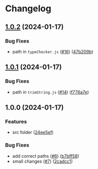 # Changelog

## [1.0.2](https://github.com/Conqueror-Site-Builder/core/compare/v1.0.1...v1.0.2) (2024-01-17)


### Bug Fixes

* path in `typeChecker.js` ([#16](https://github.com/Conqueror-Site-Builder/core/issues/16)) ([47b209b](https://github.com/Conqueror-Site-Builder/core/commit/47b209b57b0cb3c1d99108b2e5a89fa86ca2d1c8))

## [1.0.1](https://github.com/Conqueror-Site-Builder/core/compare/v1.0.0...v1.0.1) (2024-01-17)


### Bug Fixes

* path in `trimString.js` ([#14](https://github.com/Conqueror-Site-Builder/core/issues/14)) ([f776a7e](https://github.com/Conqueror-Site-Builder/core/commit/f776a7e206dfa10117bad27f3add1678a6e46475))

## 1.0.0 (2024-01-17)


### Features

* src folder ([24ee5ef](https://github.com/Conqueror-Site-Builder/core/commit/24ee5ef6fc7453971f80c69a5d56c87fdf66f687))


### Bug Fixes

* add correct paths ([#6](https://github.com/Conqueror-Site-Builder/core/issues/6)) ([b7bff58](https://github.com/Conqueror-Site-Builder/core/commit/b7bff58e45a9348b273bdf3b5747121f5461f0a4))
* small changes ([#7](https://github.com/Conqueror-Site-Builder/core/issues/7)) ([2cadcc1](https://github.com/Conqueror-Site-Builder/core/commit/2cadcc1bb786c9f7d7102b7c56af5ba60cb3a848))
